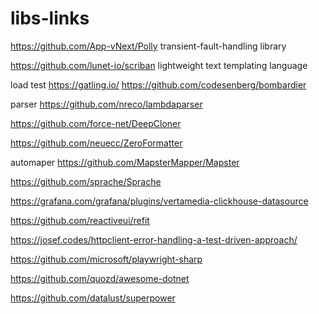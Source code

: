 # libs-links
https://github.com/App-vNext/Polly transient-fault-handling library

https://github.com/lunet-io/scriban lightweight text templating language

load test
https://gatling.io/
https://github.com/codesenberg/bombardier

parser https://github.com/nreco/lambdaparser

https://github.com/force-net/DeepCloner

https://github.com/neuecc/ZeroFormatter

automaper
https://github.com/MapsterMapper/Mapster

https://github.com/sprache/Sprache

https://grafana.com/grafana/plugins/vertamedia-clickhouse-datasource

https://github.com/reactiveui/refit

https://josef.codes/httpclient-error-handling-a-test-driven-approach/

https://github.com/microsoft/playwright-sharp

https://github.com/quozd/awesome-dotnet

https://github.com/datalust/superpower
